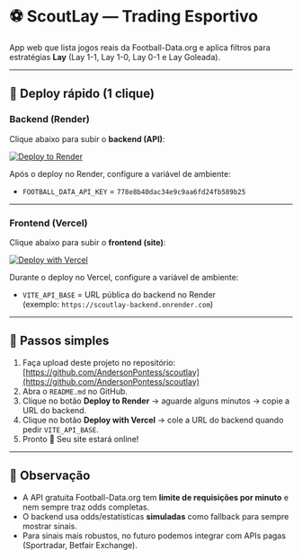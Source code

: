 # ⚽ ScoutLay — Trading Esportivo

App web que lista jogos reais da Football-Data.org e aplica filtros para estratégias **Lay** (Lay 1-1, Lay 1-0, Lay 0-1 e Lay Goleada).

---

## 🚀 Deploy rápido (1 clique)

### Backend (Render)
Clique abaixo para subir o **backend (API)**:

[![Deploy to Render](https://render.com/images/deploy-to-render-button.svg)](https://render.com/deploy?repo=https://github.com/AndersonPontess/scoutlay)

Após o deploy no Render, configure a variável de ambiente:
- `FOOTBALL_DATA_API_KEY` = `778e8b40dac34e9c9aa6fd24fb589b25`

---

### Frontend (Vercel)
Clique abaixo para subir o **frontend (site)**:

[![Deploy with Vercel](https://vercel.com/button)](https://vercel.com/new/clone?repository-url=https://github.com/AndersonPontess/scoutlay&root-directory=frontend)

Durante o deploy no Vercel, configure a variável de ambiente:
- `VITE_API_BASE` = URL pública do backend no Render  
  (exemplo: `https://scoutlay-backend.onrender.com`)

---

## 📖 Passos simples
1. Faça upload deste projeto no repositório: [https://github.com/AndersonPontess/scoutlay](https://github.com/AndersonPontess/scoutlay)  
2. Abra o `README.md` no GitHub.  
3. Clique no botão **Deploy to Render** → aguarde alguns minutos → copie a URL do backend.  
4. Clique no botão **Deploy with Vercel** → cole a URL do backend quando pedir `VITE_API_BASE`.  
5. Pronto 🎉 Seu site estará online!

---

## 📝 Observação
- A API gratuita Football-Data.org tem **limite de requisições por minuto** e nem sempre traz odds completas.  
- O backend usa odds/estatísticas **simuladas** como fallback para sempre mostrar sinais.  
- Para sinais mais robustos, no futuro podemos integrar com APIs pagas (Sportradar, Betfair Exchange).  
